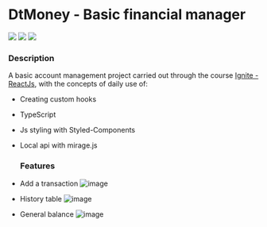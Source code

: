 # DtMoney - Basic financial manager

<div>
<img src="https://img.shields.io/github/issues/heronmaioli/02-dtmoney"/>
 <img src="https://img.shields.io/github/forks/heronmaioli/02-dtmoney"/>
 <img src="https://img.shields.io/github/stars/heronmaioli/02-dtmoney"/>
 </div>
 
### Description

A basic account management project carried out through the course [Ignite - ReactJs](https://www.rocketseat.com.br/ignite), with the concepts of daily use of:

- Creating custom hooks
- TypeScript
- Js styling with Styled-Components
- Local api with mirage.js
 

   ### Features
   
- Add a transaction
![image](https://user-images.githubusercontent.com/68977600/164768229-508e9231-57eb-484c-aa01-7b18d5469c26.png)

- History table
![image](https://user-images.githubusercontent.com/68977600/164768017-d5958d1f-d23f-4a9b-9edc-23fed3f2d4ec.png)

- General balance
![image](https://user-images.githubusercontent.com/68977600/164768094-fa5048ce-846a-430a-b63c-c31ec07293a6.png)
